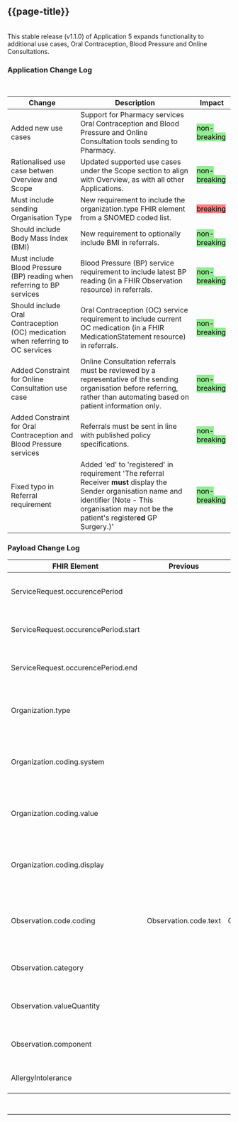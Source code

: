 <div class="bars-blg-expander">
<div class="bars-blg-expander-entry" id="v1.1.0">

## {{page-title}}
<br>
This stable release (v1.1.0) of Application 5 expands functionality to additional use cases, Oral Contraception, Blood Pressure and Online Consultations.
<br>

### Application Change Log


<br>


| Change                                    | Description                                     | Impact                                                                  | 
|-------------------------------------------|-------------------------------------------------|-------------------------------------------------------------------------|
| Added new use cases                  | Support for Pharmacy services Oral Contraception and Blood Pressure and Online Consultation tools sending to Pharmacy. |<mark style="background-color: LightGreen">non-breaking</mark>|
| Rationalised use case betwen Overview and Scope                  | Updated supported use cases under the Scope section to align with Overview, as with all other Applications. |<mark style="background-color: LightGreen">non-breaking</mark>|
| Must include sending Organisation Type                   | New requirement to include the organization.type FHIR element from a SNOMED coded list. |<mark style="background-color: #ff8080">breaking</mark>|
| Should include Body Mass Index (BMI)                   | New requirement to optionally include BMI in referrals. |<mark style="background-color: LightGreen">non-breaking</mark>|
| Must include Blood Pressure (BP) reading when referring to BP services                   | Blood Pressure (BP) service requirement to include latest BP reading (in a FHIR Observation resource) in referrals. |<mark style="background-color: LightGreen">non-breaking</mark>|
| Should include Oral Contraception (OC) medication  when referring to OC services                   | Oral Contraception (OC) service requirement to include current OC medication (in a FHIR MedicationStatement resource) in referrals. |<mark style="background-color: LightGreen">non-breaking</mark>|
| Added Constraint for Online Consultation use case                   | Online Consultation referrals must be reviewed by a representative of the sending organisation before referring, rather than automating based on patient information only.  |<mark style="background-color: LightGreen">non-breaking</mark>|
| Added Constraint for Oral Contraception and Blood Pressure services                   | Referrals must be sent in line with published policy specifications.  |<mark style="background-color: LightGreen">non-breaking</mark>|
| Fixed typo in Referral requirement                  | Added 'ed' to 'registered' in requirement 'The referral Receiver **must** display the Sender organisation name and identifier (Note - This organisation may not be the patient's register**ed** GP Surgery.)'  |<mark style="background-color: LightGreen">non-breaking</mark>|

    
### Payload Change Log


| FHIR Element                                         | Previous | Current    | Other   | Referral/Booking | Rationale                                                                                       |  Impact  |
|------------------------------------------------------|----------|------------|---------|------------------|-------------------------------------------------------------------------------------------------|----------|
| ServiceRequest.occurencePeriod  |           |           | Update        | Referral Request         |Necessity changed from SHOULD to MAY to more accurately reflect policy of patient making contact     |   <mark style="background-color: LightGreen">non-breaking</mark> |  
| ServiceRequest.occurencePeriod.start  |           |           | Update        | Referral Request         |Necessity changed from SHOULD to MAY to more accurately reflect policy of patient making contact     |   <mark style="background-color: LightGreen">non-breaking</mark> |  
| ServiceRequest.occurencePeriod.end  |           |           | Update        | Referral Request         |Necessity changed from SHOULD to MAY to more accurately reflect policy of patient making contact     |   <mark style="background-color: LightGreen">non-breaking</mark> |  
| Organization.type  |           |           | new        | Referral Request         |Element added to reflect new requirement to indicate the kind of organisations involved in the referral      |   <mark style="background-color: LightGreen">non-breaking</mark> |
| Organization.coding.system   |           |           | new        | Referral Request         |Element added to reflect new requirement to indicate the system value for the kind of organisations involved in the referral      |   <mark style="background-color: LightGreen">non-breaking</mark> |
| Organization.coding.value   |           |           | new        | Referral Request         |Element added to reflect new requirement to indicate the value of the kind of organisations involved in the referral      |   <mark style="background-color: LightGreen">non-breaking</mark> |
| Organization.coding.display   |           |           | new        | Referral Request         |Element added to reflect new requirement to indicate the display value for the kind of organisations involved in the referral      |   <mark style="background-color: LightGreen">non-breaking</mark> |
| Observation.code.coding   |  Observation.code.text         | Observation.code.coding           | Update       | Referral Request         |Changed from text to coded value in the example provided. Text is still permissible but a coded value is recommended     |   <mark style="background-color: LightGreen">non-breaking</mark> |
| Observation.category   |           |            | New       | Referral Request         | Observation.category SHOULD be included in blood pressure and BMI referral requests    |   <mark style="background-color: LightGreen">non-breaking</mark> |
| Observation.valueQuantity  |           |            | New       | Referral Request         | Observation.valueQuanity SHOULD be used to include BMI in referral requests    |   <mark style="background-color: LightGreen">non-breaking</mark> |
| Observation.component  |           |            | New       | Referral Request         | Observation.component SHOULD be used to include Blood Pressure in referral requests    |   <mark style="background-color: LightGreen">non-breaking</mark> |
| AllergyIntolerance  |           |            | New       | Referral Request         | Allergies can now be included in referral requests    |   <mark style="background-color: LightGreen">non-breaking</mark> |


</div>
</div>

<br>
<hr>
